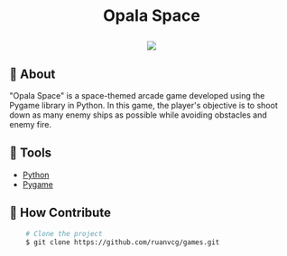 <h1 align="center">
    <p>Opala Space</p>
    <img src="OpalaSpace/readme/OpalaSpace.PNG"/>
</h1>

## 📘 About

"Opala Space" is a space-themed arcade game developed using the Pygame library in Python. In this game, the player's objective is to shoot down as many enemy ships as possible while avoiding obstacles and enemy fire.

## 🔨 Tools

- [Python](https://docs.python.org/pt-br/3/)
- [Pygame](https://www.pygame.org/docs/)

## 🤝 How Contribute

```bash
    # Clone the project
    $ git clone https://github.com/ruanvcg/games.git
```

